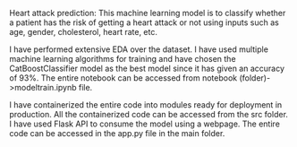 Heart attack prediction:
This machine learning model is to classify whether a patient has the risk of getting a heart attack or not using inputs such as age, gender, cholesterol, heart rate, etc.

I have performed extensive EDA over the dataset.
I have used multiple machine learning algorithms for training and have chosen the CatBoostClassifier model as the best model since it has given an accuracy of 93%. The entire notebook can be accessed from notebook (folder)->modeltrain.ipynb file.

I have containerized the entire code into modules ready for deployment in production. All the containerized code can be accessed from the src folder.
I have used Flask API to consume the model using a webpage. The entire code can be accessed in the app.py file in the main folder.
